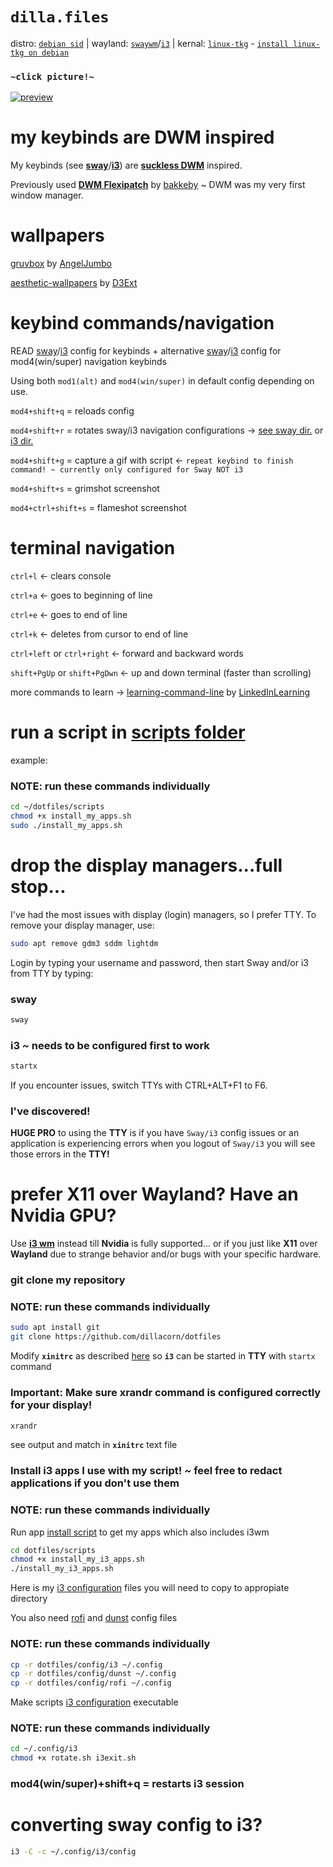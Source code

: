 # `dilla.files`
distro: [`debian sid`](https://www.debian.org/releases/sid/) | wayland: [`swaywm`](https://github.com/swaywm/sway)/[`i3`](https://github.com/i3/i3) | kernal: [`linux-tkg`](https://github.com/Frogging-Family/linux-tkg) - [`install linux-tkg on debian`](https://github.com/Frogging-Family/linux-tkg?tab=readme-ov-file#deb-debian-ubuntu-and-derivatives-and-rpm-fedora-suse-and-derivatives-based-distributions)

### `~click picture!~`
[![preview](https://i.imgur.com/1JOMnpC.png)](https://youtu.be/sL1O7zuQIuE)

# my keybinds are **DWM** inspired

My keybinds (see [**sway**](https://github.com/dillacorn/dotfiles/blob/main/config/sway/config)/[**i3**](https://github.com/dillacorn/dotfiles/blob/main/config/i3/config)) are [**suckless DWM**](https://dwm.suckless.org/) inspired.

Previously used [**DWM Flexipatch**](https://github.com/bakkeby/dwm-flexipatch) by [bakkeby](https://github.com/bakkeby) ~ DWM was my very first window manager.

# wallpapers

[gruvbox](https://github.com/AngelJumbo/gruvbox-wallpapers) by [AngelJumbo](https://github.com/AngelJumbo)

[aesthetic-wallpapers](https://github.com/D3Ext/aesthetic-wallpapers) by [D3Ext](https://github.com/D3Ext)

# keybind commands/navigation

READ [sway](https://github.com/dillacorn/dotfiles/blob/main/config/sway/config)/[i3](https://github.com/dillacorn/dotfiles/blob/main/config/i3/config) config for keybinds + alternative [sway](https://github.com/dillacorn/dotfiles/blob/main/config/sway/super_navigation.config)/[i3](https://github.com/dillacorn/dotfiles/blob/main/config/i3/super_navigation.config) config for mod4(win/super) navigation keybinds

Using both `mod1(alt)` and `mod4(win/super)` in default config depending on use.

`mod4+shift+q` = reloads config

`mod4+shift+r` = rotates sway/i3 navigation configurations -> [see sway dir.](https://github.com/Dillacorn/dotfiles/tree/main/config/sway) or [i3 dir.](https://github.com/Dillacorn/dotfiles/tree/main/config/i3)

`mod4+shift+g` = capture a gif with script <- `repeat keybind to finish command! ~ currently only configured for Sway NOT i3`

`mod4+shift+s` = grimshot screenshot

`mod4+ctrl+shift+s` = flameshot screenshot

# terminal navigation

`ctrl+l` <- clears console

`ctrl+a` <- goes to beginning of line

`ctrl+e` <- goes to end of line

`ctrl+k` <- deletes from cursor to end of line

`ctrl+left` or `ctrl+right` <- forward and backward words

`shift+PgUp` or `shift+PgDwn` <- up and down terminal (faster than scrolling)

more commands to learn -> [learning-command-line](https://github.com/LinkedInLearning/learning-linux-command-line-3005201/blob/e0cfdc8244b804b57c04b5cffc55c0b322122457/commands.md) by [LinkedInLearning](https://github.com/LinkedInLearning)

# run a script in [scripts folder](https://github.com/dillacorn/dotfiles/tree/main/scripts)

example:

### NOTE: run these commands individually

```sh
cd ~/dotfiles/scripts
chmod +x install_my_apps.sh
sudo ./install_my_apps.sh
```

# drop the display managers...full stop...

I've had the most issues with display (login) managers, so I prefer TTY. To remove your display manager, use:

```sh
sudo apt remove gdm3 sddm lightdm
```

Login by typing your username and password, then start Sway and/or i3 from TTY by typing:

### **sway**
```sh
sway
```

### **i3** ~ needs to be configured first to work
```sh
startx
```

If you encounter issues, switch TTYs with CTRL+ALT+F1 to F6.

### I've discovered!
**HUGE PRO** to using the **TTY** is if you have `Sway/i3` config issues or an application is experiencing errors when you logout of `Sway/i3` you will see those errors in the **TTY!**

# prefer X11 over Wayland? Have an Nvidia GPU?

Use [**i3 wm**](https://github.com/i3/i3) instead till **Nvidia** is fully supported... or if you just like **X11** over **Wayland** due to strange behavior and/or bugs with your specific hardware.

### git clone my repository

### NOTE: run these commands individually

```sh
sudo apt install git
git clone https://github.com/dillacorn/dotfiles
```

Modify **`xinitrc`** as described [here](https://github.com/dillacorn/dotfiles/blob/main/etc/X11/xinit/xinitrc) so **`i3`** can be started in **TTY** with `startx` command

### **Important:** Make sure **xrandr** command is configured correctly for your display!

```sh
xrandr
```
see output and match in **`xinitrc`** text file

### Install i3 apps I use with my script! ~ feel free to redact applications if you don't use them

### NOTE: run these commands individually

Run app [install script](https://github.com/dillacorn/dotfiles/blob/main/scripts/install_my_i3_apps.sh) to get my apps which also includes i3wm

```sh
cd dotfiles/scripts
chmod +x install_my_i3_apps.sh
./install_my_i3_apps.sh
```

Here is my [i3 configuration](https://github.com/dillacorn/dotfiles/tree/main/config/i3) files you will need to copy to appropiate directory

You also need [rofi](https://github.com/dillacorn/dotfiles/tree/main/config/rofi) and [dunst](https://github.com/dillacorn/dotfiles/tree/main/config/dunst) config files

### NOTE: run these commands individually

```sh
cp -r dotfiles/config/i3 ~/.config
cp -r dotfiles/config/dunst ~/.config
cp -r dotfiles/config/rofi ~/.config
```

Make scripts [i3 configuration](https://github.com/dillacorn/dotfiles/tree/main/config/i3) executable

### NOTE: run these commands individually

```sh
cd ~/.config/i3
chmod +x rotate.sh i3exit.sh
```

### mod4(win/super)+shift+q = restarts i3 session

# converting sway config to i3?

```sh
i3 -C -c ~/.config/i3/config
```
